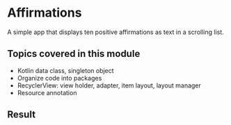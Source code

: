 # Affirmations

A simple app that displays ten positive affirmations as text in a scrolling list.

## Topics covered in this module

- Kotlin data class, singleton object
- Organize code into packages
- RecyclerView: view holder, adapter, item layout, layout manager
- Resource annotation

## Result
